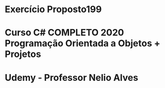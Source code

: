 # Exercício Proposto199
# Curso C# COMPLETO 2020 Programação Orientada a Objetos + Projetos
# Udemy - Professor Nelio Alves
